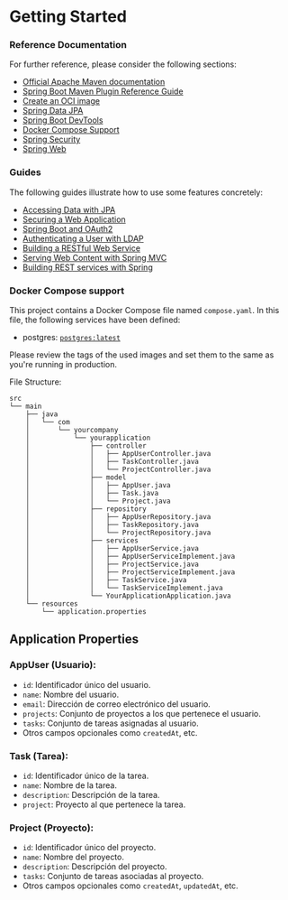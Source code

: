 # Getting Started

### Reference Documentation
For further reference, please consider the following sections:

* [Official Apache Maven documentation](https://maven.apache.org/guides/index.html)
* [Spring Boot Maven Plugin Reference Guide](https://docs.spring.io/spring-boot/docs/3.2.4/maven-plugin/reference/html/)
* [Create an OCI image](https://docs.spring.io/spring-boot/docs/3.2.4/maven-plugin/reference/html/#build-image)
* [Spring Data JPA](https://docs.spring.io/spring-boot/docs/3.2.4/reference/htmlsingle/index.html#data.sql.jpa-and-spring-data)
* [Spring Boot DevTools](https://docs.spring.io/spring-boot/docs/3.2.4/reference/htmlsingle/index.html#using.devtools)
* [Docker Compose Support](https://docs.spring.io/spring-boot/docs/3.2.4/reference/htmlsingle/index.html#features.docker-compose)
* [Spring Security](https://docs.spring.io/spring-boot/docs/3.2.4/reference/htmlsingle/index.html#web.security)
* [Spring Web](https://docs.spring.io/spring-boot/docs/3.2.4/reference/htmlsingle/index.html#web)

### Guides
The following guides illustrate how to use some features concretely:

* [Accessing Data with JPA](https://spring.io/guides/gs/accessing-data-jpa/)
* [Securing a Web Application](https://spring.io/guides/gs/securing-web/)
* [Spring Boot and OAuth2](https://spring.io/guides/tutorials/spring-boot-oauth2/)
* [Authenticating a User with LDAP](https://spring.io/guides/gs/authenticating-ldap/)
* [Building a RESTful Web Service](https://spring.io/guides/gs/rest-service/)
* [Serving Web Content with Spring MVC](https://spring.io/guides/gs/serving-web-content/)
* [Building REST services with Spring](https://spring.io/guides/tutorials/rest/)

### Docker Compose support
This project contains a Docker Compose file named `compose.yaml`.
In this file, the following services have been defined:

* postgres: [`postgres:latest`](https://hub.docker.com/_/postgres)

Please review the tags of the used images and set them to the same as you're running in production.

File Structure:
```
src
└── main
    ├── java
    │   └── com
    │       └── yourcompany
    │           └── yourapplication
    │               ├── controller
    │               │   ├── AppUserController.java
    │               │   ├── TaskController.java
    │               │   └── ProjectController.java
    │               ├── model
    │               │   ├── AppUser.java
    │               │   ├── Task.java
    │               │   └── Project.java
    │               ├── repository
    │               │   ├── AppUserRepository.java
    │               │   ├── TaskRepository.java
    │               │   └── ProjectRepository.java
    │               ├── services
    │               │   ├── AppUserService.java
    │               │   ├── AppUserServiceImplement.java
    │               │   ├── ProjectService.java
    │               │   ├── ProjectServiceImplement.java
    │               │   ├── TaskService.java
    │               │   └── TaskServiceImplement.java
    │               └── YourApplicationApplication.java
    └── resources
        └── application.properties
```

## Application Properties
### AppUser (Usuario):
- `id`: Identificador único del usuario.
- `name`: Nombre del usuario.
- `email`: Dirección de correo electrónico del usuario.
- `projects`: Conjunto de proyectos a los que pertenece el usuario.
- `tasks`: Conjunto de tareas asignadas al usuario.
- Otros campos opcionales como `createdAt`, etc.

### Task (Tarea):
- `id`: Identificador único de la tarea.
- `name`: Nombre de la tarea.
- `description`: Descripción de la tarea.
- `project`: Proyecto al que pertenece la tarea.

### Project (Proyecto):
- `id`: Identificador único del proyecto.
- `name`: Nombre del proyecto.
- `description`: Descripción del proyecto.
- `tasks`: Conjunto de tareas asociadas al proyecto.
- Otros campos opcionales como `createdAt`, `updatedAt`, etc.
